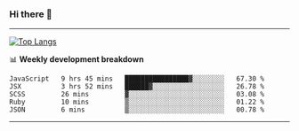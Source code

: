 ### Hi there 👋

-------
[![Top Langs](https://github-readme-stats.vercel.app/api/top-langs/?username=ashish-r)](https://github.com/anuraghazra/github-readme-stats)

📊 **Weekly development breakdown**
<!--START_SECTION:waka-->
```text
JavaScript   9 hrs 45 mins   ████████████████▓░░░░░░░░   67.30 % 
JSX          3 hrs 52 mins   ██████▓░░░░░░░░░░░░░░░░░░   26.78 % 
SCSS         26 mins         ▓░░░░░░░░░░░░░░░░░░░░░░░░   03.08 % 
Ruby         10 mins         ▒░░░░░░░░░░░░░░░░░░░░░░░░   01.22 % 
JSON         6 mins          ▒░░░░░░░░░░░░░░░░░░░░░░░░   00.78 % 
```
<!--END_SECTION:waka-->
-------

<!--
**ashish-r/ashish-r** is a ✨ _special_ ✨ repository because its `README.md` (this file) appears on your GitHub profile.

Here are some ideas to get you started:

- 🔭 I’m currently working on ...
- 🌱 I’m currently learning ...
- 👯 I’m looking to collaborate on ...
- 🤔 I’m looking for help with ...
- 💬 Ask me about ...
- 📫 How to reach me: ...
- 😄 Pronouns: ...
- ⚡ Fun fact: ...
-->
